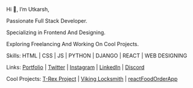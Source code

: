 Hi 👋, I’m Utkarsh,

Passionate Full Stack Developer.

Specializing in Frontend And Designing.

Exploring Freelancing And Working On Cool Projects.

Skills: HTML | CSS | JS | PYTHON | DJANGO | REACT | WEB DESIGNING

Links: [Portfolio](https://utkarshsgithub.github.io/portfolio) | [Twitter](https://twitter.com/UtkarshCodes) | [Instagram](https://instagram.com/utkarshcodes) | [LinkedIn](https://instagram.com/utkarshcodes) | [Discord](https://discord.com/invite/ZsuaFHzvXB)

Cool Projects: [T-Rex Project](https://utkarshsgithub.github.io/t-rex) | [Viking Locksmith](https://vikink-locksmith.vercel.app) | [reactFoodOrderApp](https://reactfoodorder.vercel.app)
